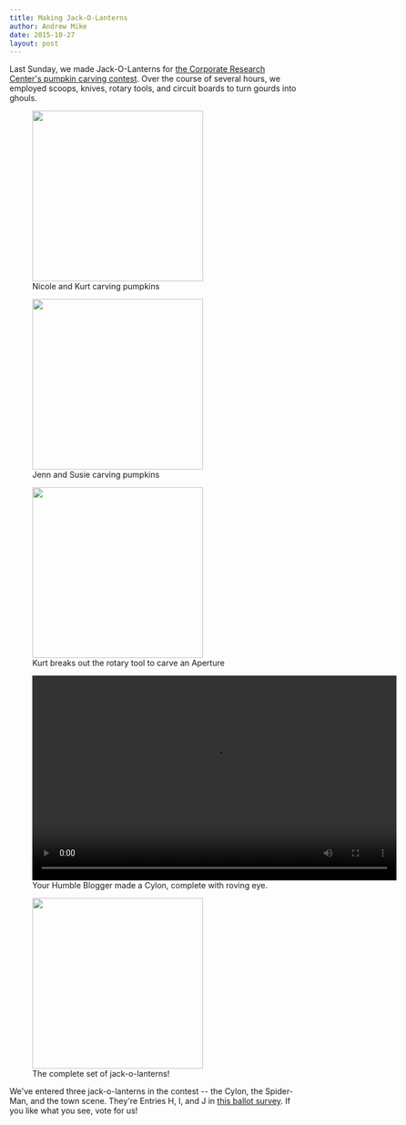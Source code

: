 ```yaml
---
title: Making Jack-O-Lanterns
author: Andrew Mike
date: 2015-10-27
layout: post
---
```

Last Sunday, we made Jack-O-Lanterns for [the Corporate Research Center's pumpkin carving contest](http://www.vtcrc.com/events/2015pumpkincontest/). Over the course of several hours, we employed scoops, knives, rotary tools, and circuit boards to turn gourds into ghouls.

<figure>
<a href="http://wiki.hacksburg.org/_media/hb_pumpkins_00.jpg"><img class="center" src="http://wiki.hacksburg.org/_media/hb_pumpkins_00.jpg" height="300"></a>
<figcaption>Nicole and Kurt carving pumpkins</figcaption>
</figure>

<figure>
<a href="http://wiki.hacksburg.org/_media/hb_pumpkins_01.jpg"><img class="center" src="http://wiki.hacksburg.org/_media/hb_pumpkins_01.jpg" height="300"></a>
<figcaption>Jenn and Susie carving pumpkins</figcaption>
</figure>

<figure>
<a href="http://wiki.hacksburg.org/_media/hb_pumpkins_02.jpg"><img class="center" src="http://wiki.hacksburg.org/_media/hb_pumpkins_02.jpg" height="300"></a>
<figcaption>Kurt breaks out the rotary tool to carve an Aperture</figcaption>
</figure>

<figure>
<video width="640" height="360" controls>
<source src="http://wiki.hacksburg.org/_media/cylon_360.mp4" type="video/mp4" />
(This is where a video of a Cylon jack-o-lantern would go, if your browser supported it.)
</video>
<figcaption>Your Humble Blogger made a Cylon, complete with roving eye.</figcaption>
</figure>

<figure>
<a href="http://wiki.hacksburg.org/_media/hb_pumpkins_05.jpg"><img class="center" src="http://wiki.hacksburg.org/_media/hb_pumpkins_05.jpg" height="300"></a>
<figcaption>The complete set of jack-o-lanterns!</figcaption>
</figure>

We've entered three jack-o-lanterns in the contest -- the Cylon, the Spider-Man, and the town scene. They're Entries H, I, and J in [this ballot survey](https://www.surveymonkey.com/r/2015pumpkin). If you like what you see, vote for us!
